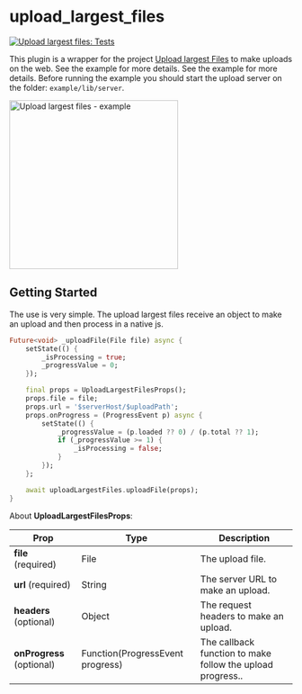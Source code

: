 # upload_largest_files

[![Upload largest files: Tests](https://github.com/emirdeliz/upload_largest_files/actions/workflows/main.yml/badge.svg)](https://github.com/emirdeliz/upload_largest_files/actions/workflows/main.yml)

This plugin is a wrapper for the project [Upload largest Files](https://github.com/emirdeliz/upload-largest-files) to make uploads on the web. See the example for more details. See the example for more details. Before running the example you should start the upload server on the folder: `example/lib/server`.

<img src="https://raw.githubusercontent.com/emirdeliz/upload_largest_files/master/assets/example.gif" width="300" height="auto" alt="Upload largest files - example"/>

## Getting Started

The use is very simple. The upload largest files receive an object to make an upload and then process in a native js.

```dart
Future<void> _uploadFile(File file) async {
	setState(() {
		_isProcessing = true;
		_progressValue = 0;
	});

	final props = UploadLargestFilesProps();
	props.file = file;
	props.url = '$serverHost/$uploadPath';
	props.onProgress = (ProgressEvent p) async {
		setState(() {
			_progressValue = (p.loaded ?? 0) / (p.total ?? 1);
			if (_progressValue >= 1) {
				_isProcessing = false;
			}
		});
	};

	await uploadLargestFiles.uploadFile(props);
}
```

About **UploadLargestFilesProps**:

| **Prop**                  | **Type**                         | **Description**                                            |
| ------------------------- | -------------------------------- | ---------------------------------------------------------- |
| **file** (required)       | File                             | The upload file.                                           |
| **url** (required)        | String                           | The server URL to make an upload.                          |
| **headers** (optional)    | Object                           | The request headers to make an upload.                     |
| **onProgress** (optional) | Function(ProgressEvent progress) | The callback function to make follow the upload progress.. |
